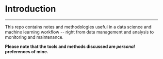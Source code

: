 # **Introduction**

---

This repo contains notes and methodologies useful in a data science and machine learning workflow -- right from data management and analysis to monitoring and maintenance.

**Please note that the tools and methods discussed are _personal_ preferences of mine.**
